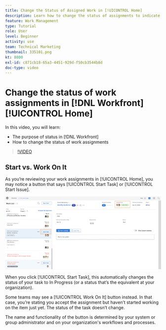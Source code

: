 ```yaml
---
title: Change the Status of Assigned Work in [!UICONTROL Home]
description: Learn how to change the status of assignments to indicate work is in progress from the [!UICONTROL Home] page. Understand why status is important in [!DNL  Workfront].
feature: Work Management
type: Tutorial
role: User
level: Beginner
activity: use
team: Technical Marketing
thumbnail: 335101.png
kt: 8800
exl-id: c871cb18-65a3-4451-929d-f50cb3544b8d
doc-type: video
---
```

# Change the status of work assignments in [!DNL Workfront] [!UICONTROL Home]

In this video, you will learn:

* The purpose of status in [!DNL  Workfront]
* How to change the status of work assignments

>[!VIDEO](https://video.tv.adobe.com/v/335101/?quality=12)

## Start vs. Work On It

As you’re reviewing your work assignments in [!UICONTROL Home], you may notice a button that says [!UICONTROL Start Task] or [!UICONTROL Start Issue].

![[!DNL Workfront] [!UICONTROL Home] page where the button says [!UICONTROL Start Task].](assets/worker-fundamentals-1.png)

When you click [!UICONTROL Start Task], this automatically changes the status of your task to In Progress (or a status that’s the equivalent at your organization).

Some teams may see a [!UICONTROL Work On It] button instead. In that case, you’re stating you accept the assignment but haven’t started working on the item just yet. The status of the task doesn’t change.

The name and functionality of the button is determined by your system or group administrator and on your organization's workflows and processes.

<!---
learn more URLs
--->
